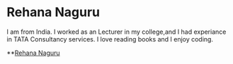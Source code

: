 # Rehana Naguru

I am from India. I worked as an Lecturer in my college,and I had experiance in TATA Consultancy services. I love reading books and I enjoy coding.

 **[Rehana Naguru](Rehana_Naguru.jpg)

